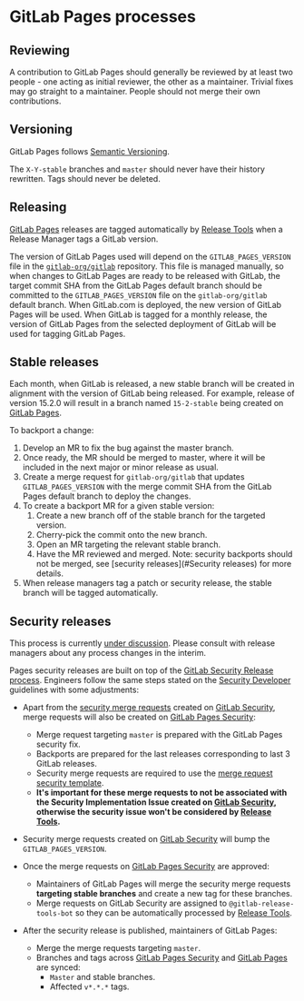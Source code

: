 # GitLab Pages processes

## Reviewing

A contribution to GitLab Pages should generally be reviewed by at least two
people - one acting as initial reviewer, the other as a maintainer. Trivial
fixes may go straight to a maintainer. People should not merge their own
contributions.

## Versioning

GitLab Pages follows [Semantic Versioning](https://semver.org/spec/v2.0.0.html).

The `X-Y-stable` branches and `master` should never have their history
rewritten. Tags should never be deleted.

## Releasing

[GitLab Pages] releases are tagged automatically by [Release Tools] when a Release Manager 
tags a GitLab version.

The version of GitLab Pages used will depend on the `GITLAB_PAGES_VERSION` file in 
the [`gitlab-org/gitlab`](https://gitlab.com/gitlab-org/gitlab) repository. This file
is managed manually, so when changes to GitLab Pages are ready to be released with GitLab, the
target commit SHA from the GitLab Pages default branch should be committed to the
`GITLAB_PAGES_VERSION` file on the `gitlab-org/gitlab` default branch. When GitLab.com
is deployed, the new version of GitLab Pages will be used. When GitLab is tagged for a monthly release,
the version of GitLab Pages from the selected deployment of GitLab will be used for tagging
GitLab Pages.

## Stable releases

Each month, when GitLab is released, a new stable branch will be created in alignment
with the version of GitLab being released. For example, release of version 15.2.0 
will result in a branch named `15-2-stable` being created on [GitLab Pages].

To backport a change: 

1. Develop an MR to fix the bug against the master branch.
1. Once ready, the MR should be merged to master, where it will be included in the next major or minor release as usual.
1. Create a merge request for `gitlab-org/gitlab` that updates `GITLAB_PAGES_VERSION` with the
merge commit SHA from the GitLab Pages default branch to deploy the changes.
1. To create a backport MR for a given stable version:
   1. Create a new branch off of the stable branch for the targeted version.
   1. Cherry-pick the commit onto the new branch.
   1. Open an MR targeting the relevant stable branch.
   1. Have the MR reviewed and merged. Note: security backports should not be merged, see [security releases](#Security releases) for more details.
1. When release managers tag a patch or security release, the stable branch will be tagged automatically.

## Security releases

This process is currently [under discussion](https://gitlab.com/gitlab-com/gl-infra/delivery/-/issues/2746). Please consult with release managers
about any process changes in the interim. 

Pages security releases are built on top of the [GitLab Security Release process]. Engineers follow
the same steps stated on the [Security Developer] guidelines with some adjustments:

- Apart from the [security merge requests] created on [GitLab Security], merge requests will also be created on [GitLab Pages Security]:
  - Merge request targeting `master` is prepared with the GitLab Pages security fix.
  - Backports are prepared for the last releases corresponding to last 3 GitLab releases.
  - Security merge requests are required to use the [merge request security template].
  - **It's important for these merge requests to not be associated with the Security Implementation Issue created on [GitLab Security], otherwise the security issue won't be considered by [Release Tools].**
- Security merge requests created on [GitLab Security] will bump the `GITLAB_PAGES_VERSION`.
- Once the merge requests on [GitLab Pages Security] are approved:
  - Maintainers of GitLab Pages will merge the security merge requests **targeting stable branches** and create a new tag for these branches.
  - Merge requests on GitLab Security are assigned to `@gitlab-release-tools-bot` so they can be automatically processed by [Release Tools].

- After the security release is published, maintainers of GitLab Pages:
  - Merge the merge requests targeting `master`.
  - Branches and tags across [GitLab Pages Security] and [GitLab Pages] are synced:
    - `Master` and stable branches.
    - Affected `v*.*.*` tags.

[GitLab Security Release process]: https://gitlab.com/gitlab-org/release/docs/blob/master/general/security/process.md
[Security Developer]: https://gitlab.com/gitlab-org/release/docs/blob/master/general/security/developer.md
[GitLab Pages Security]: https://gitlab.com/gitlab-org/security/gitlab-pages/
[security merge requests]: https://gitlab.com/gitlab-org/release/docs/blob/master/general/security/developer.md#create-merge-requests
[GitLab Security]: https://gitlab.com/gitlab-org/security/gitlab/
[merge request security template]: https://gitlab.com/gitlab-org/gitlab-pages/-/blob/master/.gitlab/merge_request_templates/Security%20Release.md
[Release Tools]: https://gitlab.com/gitlab-org/release-tools/
[GitLab Pages]: https://gitlab.com/gitlab-org/gitlab-pages
